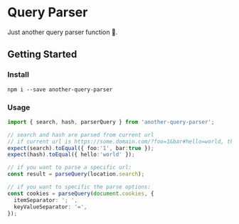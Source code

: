 # Query Parser

Just another query parser function 🙈.

## Getting Started

### Install

`npm i --save another-query-parser`

### Usage

```typescript
import { search, hash, parserQuery } from 'another-query-parser';

// search and hash are parsed from current url
// if current url is https://some.domain.com/?foo=1&bar#hello=world, then:
expect(search).toEqual({ foo:'1', bar:true });
expect(hash).toEqual({ hello:'world' });

// if you want to parse a specific url:
const result = parseQuery(location.search);

// if you want to specific the parse options:
const cookies = parseQuery(document.cookies, {
  itemSeparator: '; ',
  keyValueSeparator: '=',
});
```
